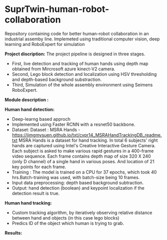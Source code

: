# SuprTwin-human-robot-collaboration
Repository containing code for better human-robot collaboration in an industrial assemby line. Implemeted using traditional computer vision, deep learning and RoboExpert for simulation

**Project discription:**
The project pipeline is designed in three stages. 
* First, live detection and tracking of human hands using depth map obtained from Mircrosoft azure kinect-V2 camera.
* Second, Lego block detection and localization using HSV thresholding and depth-based background substraction.
* Third, Simulation of the whole assembly environment using Seimens RoboExpert.

**Module description :**

**Human hand detection:**
* Deep-learng based approch
* Implemented using Faster RCNN with a resnet50 backbone. 
* Dataset: Dataset : MSRA Hands - https://jimgmysuen.github.io/txt/cvpr14_MSRAHandTrackingDB_readme.txt 
  MSRA Hands is a dataset for hand tracking. In total 6 subjects' right hands are captured using Intel's Creative Interactive Gesture Camera. Each subject   is asked to make various rapid gestures in a 400-frame video sequence. 
  Each frame contains depth map of size 320 X 240 (only D channel) of a single hand in various poses. And location of 21 key points for each frame.
* Training : The model is trained on a CPU for 37 epochs, which took 40 hrs.Batch-training was used, with batch-size being 10 frames. 
* Input data preprocessing: depth based background subtraction.
* Output: hand detection (boolean) and keypoint localization if the detection result is true.

**Human hand tracking:**
* Custom tracking algorithm, by iteratively observing relative distance between hand and objects (in this case lego blocks) 
* Predics ID of the object which human is trying to grab.


**Results:**
 
